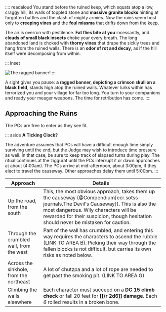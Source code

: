 :::: readaloud 
You stand before the ruined keep, which squats atop a low, craggy
hill, its walls of toppled stone and **massive granite blocks** hinting at forgotten
battles and the clash of mighty armies. Now the ruins seem host only to **creeping
vines** and the **foul miasma** that drifts down from the keep.

The air is overrun with pestilence. **Fat flies bite at you** incessantly, and
**clouds of small black insects** choke your every breath. The long abandoned land
is choked with **thorny vines** that drape the sickly trees and hang from the ruined
walls. There is an **odor of rot and decay**, as if the hill itself were decomposing
from within.

::: inset  

  ![The ragged banner!](modules/ecr/packs/adventures/sotss/assets/other/beastmen%20flag%20(molan%20felan%20sable-a-skull-crimson).png)
:::

A sight gives you pause: **a ragged banner, depicting a crimson skull on a black
field**, stands high atop the ruined walls. Whatever lurks within has terrorized
you and your village for far too long. You turn to your companions and ready
your meager weapons. The time for retribution has come. 
::::

## Approaching the Ruins

The PCs are free to enter as they see fit.

::: aside
**A Ticking Clock?**

The adventure assumes that PCs will have a difficult enough time simply surviving until the end, but the Judge may wish to introduce time pressure as well. In that case, be sure to keep track of elapsed turns during play. The ritual continues at the ziggurat until the PCs interrupt it or dawn approaches at about (4:00am). The PCs arrive at mid-afternoon, about 3:00pm, if they elect to travel the causeway. Other approaches delay them until 5:00pm.
:::

| Approach | Details |
|--|--
| Up the road, from the south | This, the most obvious approach, takes them up the causeway (@Compendium[ecr.sotss-journals.The Devil's Causeway]). This is also the most dangerous. Wily characters will be rewarded for their suspicion, though hesitation should never be mistaken for caution. |
| Through the crumbled wall, from the west | Part of the wall has crumbled, and entering this way requires the characters to ascend the rubble (LINK TO AREA B). Picking their way through the fallen blocks is not difficult, but carries its own risks as noted below. |
| Across the sinkhole, from the northeast | A lot of chutzpa and a lot of rope are needed to get past the smoking pit. (LINK TO AREA G) |
| Climbing the walls elsewhere | Each character must succeed on a **DC 15 climb check** or fall 20 feet for **[[/r 2d6]] damage**. Each *6* rolled results in a broken bone. |